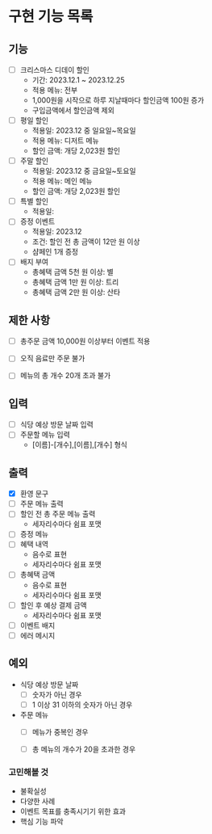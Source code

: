 # 구현 기능 목록

## 기능 

* [ ] 크리스마스 디데이 할인
  * 기간: 2023.12.1 ~ 2023.12.25
  * 적용 메뉴: 전부
  * 1,000원을 시작으로 하루 지날때마다 할인금액 100원 증가
  * 구입금액에서 할인금액 제외
* [ ] 평일 할인
  * 적용일: 2023.12 중 일요일~목요일
  * 적용 메뉴: 디저트 메뉴
  * 할인 금액: 개당 2,023원 할인
* [ ] 주말 할인
  * 적용일: 2023.12 중 금요일~토요일
  * 적용 메뉴: 메인 메뉴
  * 할인 금액: 개당 2,023원 할인
* [ ] 특별 할인
  * 적용일: 
* [ ] 증정 이벤트
  * 적용일: 2023.12
  * 조건: 할인 전 총 금액이 12만 원 이상
  * 샴페인 1개 증정
* [ ] 배지 부여
  * 총혜택 금액 5천 원 이상: 별
  * 총혜택 금액 1만 원 이상: 트리
  * 총혜택 금액 2만 원 이상: 산타

## 제한 사항

* [ ] 총주문 금액 10,000원 이상부터 이벤트 적용
* [ ] 오직 음료만 주문 불가
* [ ] 메뉴의 총 개수 20개 초과 불가


## 입력

* [ ] 식당 예상 방문 날짜 입력
* [ ] 주문할 메뉴 입력
  * [이름]-[개수],[이름],[개수] 형식

## 출력

* [x] 환영 문구
* [ ] 주문 메뉴 출력
* [ ] 할인 전 총 주문 메뉴 출력
  * 세자리수마다 쉼표 포맷
* [ ] 증정 메뉴
* [ ] 혜택 내역
  * 음수로 표현
  * 세자리수마다 쉼표 포맷
* [ ] 총혜택 금액
  * 음수로 표현
  * 세자리수마다 쉼표 포맷
* [ ] 할인 후 예상 결제 금액
  * 세자리수마다 쉼표 포맷
* [ ] 이벤트 배지
* [ ] 에러 메시지

## 예외

* 식당 예상 방문 날짜 
  * [ ] 숫자가 아닌 경우
  * [ ] 1 이상 31 이하의 숫자가 아닌 경우
* 주문 메뉴 
  * [ ] 메뉴가 중복인 경우
  * [ ] 총 메뉴의 개수가 20을 초과한 경우


### 고민해볼 것

* 불확실성
* 다양한 사례
* 이벤트 목표를 충족시기기 위한 효과
* 핵심 기능 파악